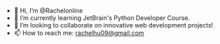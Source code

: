 - 👋 Hi, I’m @Rachelonline
- 🌱 I’m currently learning JetBrain's Python Developer Course.
- 💞️ I’m looking to collaborate on innovative web development projects!
- 📫 How to reach me: rachelhu09@gmail.com

<!---
Rachelonline/Rachelonline is a ✨ special ✨ repository because its `README.md` (this file) appears on your GitHub profile.
You can click the Preview link to take a look at your changes.
--->
